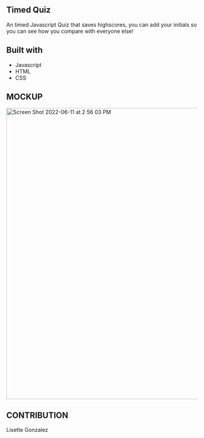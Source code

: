 ## Timed Quiz
An timed Javascript Quiz that saves highscores, you can add your initials so you can see how you compare with everyone else!

## Built with

* Javascript
* HTML
* CSS

## MOCKUP
<img width="767" alt="Screen Shot 2022-06-11 at 2 56 03 PM" src="https://user-images.githubusercontent.com/99147859/173201376-c15a4f33-e81c-42db-83c6-34a1727fff0c.png">



## CONTRIBUTION
Lisette Gonzalez
